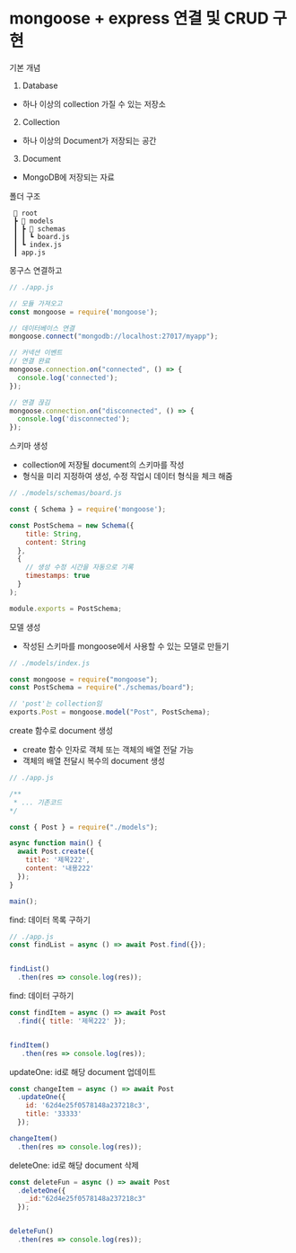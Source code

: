 # mongoose + express 연결 및 CRUD 구현
기본 개념

1. Database
  - 하나 이상의 collection 가질 수 있는 저장소
2. Collection
  - 하나 이상의 Document가 저장되는 공간
3. Document
  - MongoDB에 저장되는 자료 

폴더 구조 

```
 📂 root
 ┣ 📂 models
 ┃ ┣ 📂 schemas
 ┃ ┃ ┗ board.js
 ┃ ┗ index.js
 ┃ app.js
```

몽구스 연결하고 
``` javascript
// ./app.js

// 모듈 가져오고 
const mongoose = require('mongoose');

// 데이터베이스 연결
mongoose.connect("mongodb://localhost:27017/myapp");

// 커넥션 이벤트 
// 연결 완료
mongoose.connection.on("connected", () => {
  console.log('connected');
});

// 연결 끊김
mongoose.connection.on("disconnected", () => {
  console.log('disconnected');
});
```

스키마 생성
- collection에 저장될 document의 스키마를 작성
- 형식을 미리 지정하여 생성, 수정 작업시 데이터 형식을 체크 해줌
``` javascript
// ./models/schemas/board.js

const { Schema } = require('mongoose'); 

const PostSchema = new Schema({
    title: String,
    content: String
  },
  {
    // 생성 수정 시간을 자동으로 기록
    timestamps: true
  }
);

module.exports = PostSchema;
```

모델 생성
- 작성된 스키마를 mongoose에서 사용할 수 있는 모델로 만들기
``` javascript
// ./models/index.js

const mongoose = require("mongoose");
const PostSchema = require("./schemas/board");

// 'post'는 collection임
exports.Post = mongoose.model("Post", PostSchema);
```

create 함수로 document 생성
- create 함수 인자로 객체 또는 객체의 배열 전달 가능
- 객체의 배열 전달시 복수의 document 생성 
``` javascript
// ./app.js

/** 
 * ... 기존코드 
*/

const { Post } = require("./models");

async function main() {
  await Post.create({
    title: '제목222',
    content: '내용222'
  });
}

main();
```

find: 데이터 목록 구하기 
``` javascript
// ./app.js
const findList = async () => await Post.find({});


findList()
  .then(res => console.log(res));
```

find: 데이터 구하기
``` javascript
const findItem = async () => await Post
  .find({ title: '제목222' });


findItem()
   .then(res => console.log(res));
```

updateOne: id로 해당 document 업데이트 
``` javascript
const changeItem = async () => await Post
  .updateOne({
    id: '62d4e25f0578148a237218c3',
    title: '33333'
  });

changeItem()
  .then(res => console.log(res));
```

deleteOne: id로 해당 document 삭제
``` javascript
const deleteFun = async () => await Post
  .deleteOne({
    _id:"62d4e25f0578148a237218c3"
  });


deleteFun()
  .then(res => console.log(res));
```